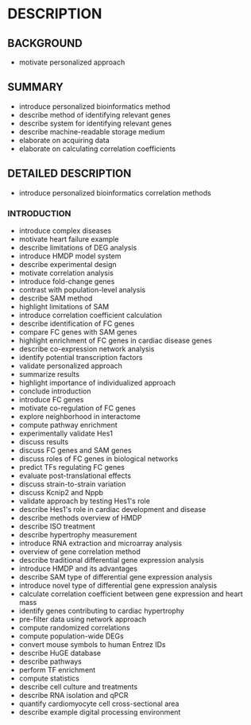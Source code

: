 # DESCRIPTION

## BACKGROUND

- motivate personalized approach

## SUMMARY

- introduce personalized bioinformatics method
- describe method of identifying relevant genes
- describe system for identifying relevant genes
- describe machine-readable storage medium
- elaborate on acquiring data
- elaborate on calculating correlation coefficients

## DETAILED DESCRIPTION

- introduce personalized bioinformatics correlation methods

### INTRODUCTION

- introduce complex diseases
- motivate heart failure example
- describe limitations of DEG analysis
- introduce HMDP model system
- describe experimental design
- motivate correlation analysis
- introduce fold-change genes
- contrast with population-level analysis
- describe SAM method
- highlight limitations of SAM
- introduce correlation coefficient calculation
- describe identification of FC genes
- compare FC genes with SAM genes
- highlight enrichment of FC genes in cardiac disease genes
- describe co-expression network analysis
- identify potential transcription factors
- validate personalized approach
- summarize results
- highlight importance of individualized approach
- conclude introduction
- introduce FC genes
- motivate co-regulation of FC genes
- explore neighborhood in interactome
- compute pathway enrichment
- experimentally validate Hes1
- discuss results
- discuss FC genes and SAM genes
- discuss roles of FC genes in biological networks
- predict TFs regulating FC genes
- evaluate post-translational effects
- discuss strain-to-strain variation
- discuss Kcnip2 and Nppb
- validate approach by testing Hes1's role
- describe Hes1's role in cardiac development and disease
- describe methods overview of HMDP
- describe ISO treatment
- describe hypertrophy measurement
- introduce RNA extraction and microarray analysis
- overview of gene correlation method
- describe traditional differential gene expression analysis
- introduce HMDP and its advantages
- describe SAM type of differential gene expression analysis
- introduce novel type of differential gene expression analysis
- calculate correlation coefficient between gene expression and heart mass
- identify genes contributing to cardiac hypertrophy
- pre-filter data using network approach
- compute randomized correlations
- compute population-wide DEGs
- convert mouse symbols to human Entrez IDs
- describe HuGE database
- describe pathways
- perform TF enrichment
- compute statistics
- describe cell culture and treatments
- describe RNA isolation and qPCR
- quantify cardiomyocyte cell cross-sectional area
- describe example digital processing environment

